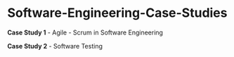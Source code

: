 # Software-Engineering-Case-Studies

**Case Study 1** - Agile - Scrum in Software Engineering

**Case Study 2** - Software Testing
